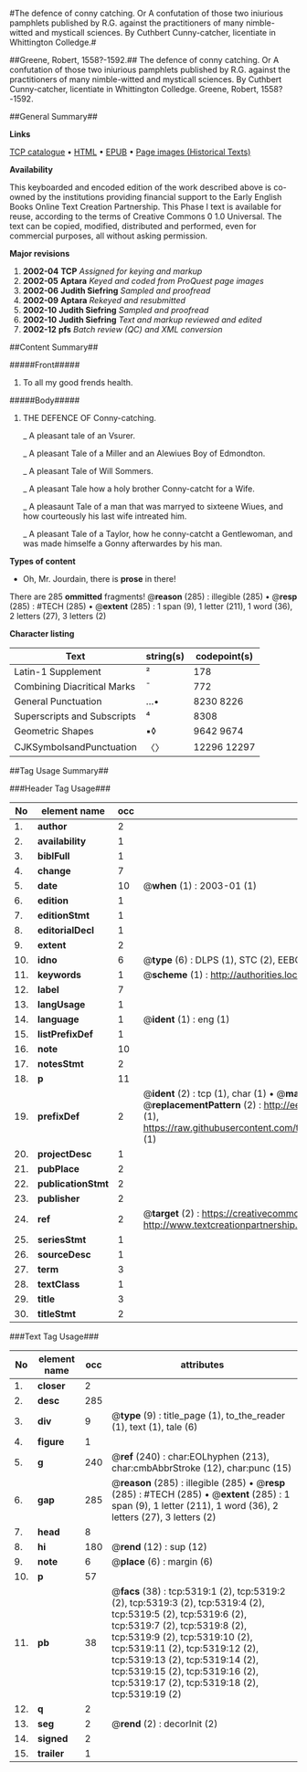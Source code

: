 #The defence of conny catching. Or A confutation of those two iniurious pamphlets published by R.G. against the practitioners of many nimble-witted and mysticall sciences. By Cuthbert Cunny-catcher, licentiate in Whittington Colledge.#

##Greene, Robert, 1558?-1592.##
The defence of conny catching. Or A confutation of those two iniurious pamphlets published by R.G. against the practitioners of many nimble-witted and mysticall sciences. By Cuthbert Cunny-catcher, licentiate in Whittington Colledge.
Greene, Robert, 1558?-1592.

##General Summary##

**Links**

[TCP catalogue](http://www.ota.ox.ac.uk/tcp/)  • 
[HTML](http://tei.it.ox.ac.uk/tcp/Texts-HTML/free/A19/A19241.html)  • 
[EPUB](http://tei.it.ox.ac.uk/tcp/Texts-EPUB/free/A19/A19241.epub) • 
[Page images (Historical Texts)](https://data.historicaltexts.jisc.ac.uk/view?pubId=eebo-99840788e&pageId=eebo-99840788e-5319-1)

**Availability**

This keyboarded and encoded edition of the
	       work described above is co-owned by the institutions
	       providing financial support to the Early English Books
	       Online Text Creation Partnership. This Phase I text is
	       available for reuse, according to the terms of Creative
	       Commons 0 1.0 Universal. The text can be copied,
	       modified, distributed and performed, even for
	       commercial purposes, all without asking permission.

**Major revisions**

1. __2002-04__ __TCP__ *Assigned for keying and markup*
1. __2002-05__ __Aptara__ *Keyed and coded from ProQuest page images*
1. __2002-06__ __Judith Siefring__ *Sampled and proofread*
1. __2002-09__ __Aptara__ *Rekeyed and resubmitted*
1. __2002-10__ __Judith Siefring__ *Sampled and proofread*
1. __2002-10__ __Judith Siefring__ *Text and markup reviewed and edited*
1. __2002-12__ __pfs__ *Batch review (QC) and XML conversion*

##Content Summary##

#####Front#####

1. To all my good frends
health.

#####Body#####

1. THE DEFENCE OF
Conny-catching.

    _ A pleasant tale of an Vsurer.

    _ A pleasant Tale of a Miller and an Alewiues Boy
of Edmondton.

    _ A pleasant Tale of Will Sommers.

    _ A pleasant Tale how a holy brother Conny-catcht
for a Wife.

    _ A pleasaunt Tale of a man that was marryed to sixteene Wiues,
and how courteously his last wife intreated him.

    _ A pleasant Tale of a Taylor, how he conny-catcht a Gentlewoman,
and was made himselfe a Gonny afterwardes
by his man.

**Types of content**

  * Oh, Mr. Jourdain, there is **prose** in there!

There are 285 **ommitted** fragments! 
 @__reason__ (285) : illegible (285)  •  @__resp__ (285) : #TECH (285)  •  @__extent__ (285) : 1 span (9), 1 letter (211), 1 word (36), 2 letters (27), 3 letters (2)

**Character listing**


|Text|string(s)|codepoint(s)|
|---|---|---|
|Latin-1 Supplement|²|178|
|Combining             Diacritical Marks|̄|772|
|General Punctuation|…•|8230 8226|
|Superscripts             and Subscripts|⁴|8308|
|Geometric Shapes|▪◊|9642 9674|
|CJKSymbolsandPunctuation|〈〉|12296 12297|

##Tag Usage Summary##

###Header Tag Usage###

|No|element name|occ|attributes|
|---|---|---|---|
|1.|__author__|2||
|2.|__availability__|1||
|3.|__biblFull__|1||
|4.|__change__|7||
|5.|__date__|10| @__when__ (1) : 2003-01 (1)|
|6.|__edition__|1||
|7.|__editionStmt__|1||
|8.|__editorialDecl__|1||
|9.|__extent__|2||
|10.|__idno__|6| @__type__ (6) : DLPS (1), STC (2), EEBO-CITATION (1), PROQUEST (1), VID (1)|
|11.|__keywords__|1| @__scheme__ (1) : http://authorities.loc.gov/ (1)|
|12.|__label__|7||
|13.|__langUsage__|1||
|14.|__language__|1| @__ident__ (1) : eng (1)|
|15.|__listPrefixDef__|1||
|16.|__note__|10||
|17.|__notesStmt__|2||
|18.|__p__|11||
|19.|__prefixDef__|2| @__ident__ (2) : tcp (1), char (1)  •  @__matchPattern__ (2) : ([0-9\-]+):([0-9IVX]+) (1), (.+) (1)  •  @__replacementPattern__ (2) : http://eebo.chadwyck.com/downloadtiff?vid=$1&page=$2 (1), https://raw.githubusercontent.com/textcreationpartnership/Texts/master/tcpchars.xml#$1 (1)|
|20.|__projectDesc__|1||
|21.|__pubPlace__|2||
|22.|__publicationStmt__|2||
|23.|__publisher__|2||
|24.|__ref__|2| @__target__ (2) : https://creativecommons.org/publicdomain/zero/1.0/ (1), http://www.textcreationpartnership.org/docs/. (1)|
|25.|__seriesStmt__|1||
|26.|__sourceDesc__|1||
|27.|__term__|3||
|28.|__textClass__|1||
|29.|__title__|3||
|30.|__titleStmt__|2||


###Text Tag Usage###

|No|element name|occ|attributes|
|---|---|---|---|
|1.|__closer__|2||
|2.|__desc__|285||
|3.|__div__|9| @__type__ (9) : title_page (1), to_the_reader (1), text (1), tale (6)|
|4.|__figure__|1||
|5.|__g__|240| @__ref__ (240) : char:EOLhyphen (213), char:cmbAbbrStroke (12), char:punc (15)|
|6.|__gap__|285| @__reason__ (285) : illegible (285)  •  @__resp__ (285) : #TECH (285)  •  @__extent__ (285) : 1 span (9), 1 letter (211), 1 word (36), 2 letters (27), 3 letters (2)|
|7.|__head__|8||
|8.|__hi__|180| @__rend__ (12) : sup (12)|
|9.|__note__|6| @__place__ (6) : margin (6)|
|10.|__p__|57||
|11.|__pb__|38| @__facs__ (38) : tcp:5319:1 (2), tcp:5319:2 (2), tcp:5319:3 (2), tcp:5319:4 (2), tcp:5319:5 (2), tcp:5319:6 (2), tcp:5319:7 (2), tcp:5319:8 (2), tcp:5319:9 (2), tcp:5319:10 (2), tcp:5319:11 (2), tcp:5319:12 (2), tcp:5319:13 (2), tcp:5319:14 (2), tcp:5319:15 (2), tcp:5319:16 (2), tcp:5319:17 (2), tcp:5319:18 (2), tcp:5319:19 (2)|
|12.|__q__|2||
|13.|__seg__|2| @__rend__ (2) : decorInit (2)|
|14.|__signed__|2||
|15.|__trailer__|1||
